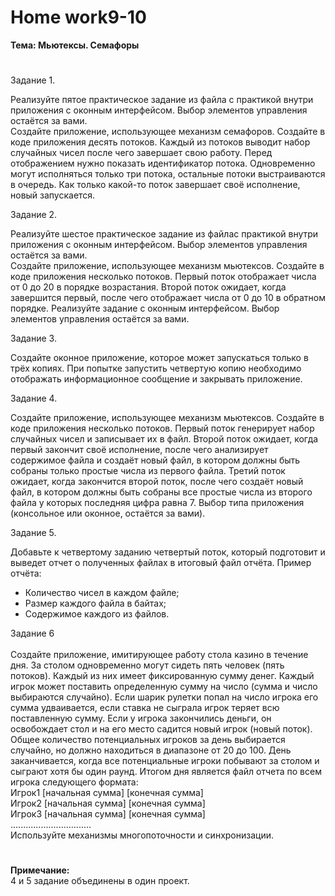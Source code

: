 # <b>Home work9-10

Тема: Мьютексы. Семафоры</b><br>
#

Задание 1.<br>

Реализуйте пятое практическое задание из файла с практикой внутри приложения с оконным интерфейсом. Выбор элементов управления остаётся за вами.<br>
Создайте приложение, использующее механизм семафоров. Создайте в коде приложения десять потоков. Каждый из потоков выводит набор случайных чисел после чего завершает свою работу. Перед отображением нужно показать идентификатор потока. Одновременно могут исполняться только три потока, остальные потоки выстраиваются в очередь. Как только какой-то поток завершает своё исполнение, новый запускается.

Задание 2.<br>

Реализуйте шестое практическое задание из файлас практикой внутри приложения с оконным интерфейсом. Выбор элементов управления остаётся за вами.<br>
Создайте приложение, использующее механизм мьютексов. Создайте в коде приложения несколько потоков. Первый поток отображает числа от 0 до 20 в порядке возрастания. Второй поток ожидает, когда завершится первый, после чего отображает числа от 0 до 10 в обратном порядке. Реализуйте задание с оконным интерфейсом. Выбор элементов управления остаётся за вами.

Задание 3.<br>

Создайте оконное приложение, которое может запускаться только в трёх копиях. При попытке запустить четвертую копию необходимо отображать информационное сообщение и закрывать приложение.

Задание 4.<br>


Создайте приложение, использующее механизм мьютексов. Создайте в коде приложения несколько потоков. Первый поток генерирует набор случайных чисел и записывает их в файл. Второй поток ожидает, когда первый закончит своё исполнение, после чего анализирует содержимое файла и создаёт новый файл, в котором должны быть собраны только простые числа из первого файла. Третий поток ожидает, когда закончится второй поток, после чего создаёт новый файл, в котором должны быть собраны все простые числа из второго файла у которых последняя цифра равна 7. Выбор типа приложения (консольное или оконное, остаётся за вами).

Задание 5.<br>

Добавьте к четвертому заданию четвертый поток, который подготовит и выведет отчет о полученных файлах в итоговый файл отчёта. Пример отчёта:<br>
<ul>
<li>Количество чисел в каждом файле;</li>
<li>Размер каждого файла в байтах;</li>
<li>Содержимое каждого из файлов.</li>
</ul>


Задание 6 <br><br>
Создайте приложение, имитирующее работу стола казино в течение дня. За столом одновременно могут сидеть пять человек (пять потоков). Каждый из них имеет фиксированную сумму денег. Каждый игрок может поставить определенную сумму на число (сумма и число выбираются случайно). Если шарик рулетки попал на число игрока его сумма удваивается, если ставка не сыграла игрок теряет всю поставленную сумму. Если у игрока закончились деньги, он освобождает стол и на его место садится новый игрок (новый поток). Общее количество потенциальных игроков за день выбирается случайно, но должно находиться в диапазоне от 20 до 100. День заканчивается, когда все потенциальные игроки побывают за столом и сыграют хотя бы один раунд. Итогом дня является файл отчета по всем игрока следующего формата:<br>
Игрок1 [начальная сумма] [конечная сумма]<br>
Игрок2 [начальная сумма] [конечная сумма]<br>
Игрок3 [начальная сумма] [конечная сумма]<br>
................................<br>
Используйте механизмы многопоточности и синхронизации.<br>

# 


<b>Примечание:</b><br>
4 и 5 задание объединены в один проект.

